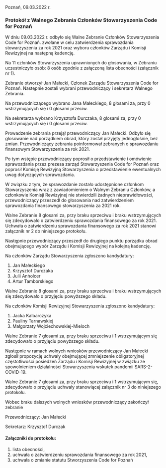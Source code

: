 Poznań, 09.03.2022 r. 

### Protokół z Walnego Zebrania Członków Stowarzyszenia Code for Poznań

W dniu 09.03.2022 r. odbyło się Walne Zebranie Członków Stowarzyszenia Code for Poznań.
zwołane w celu zatwierdzenia sprawozdania stowarzyszenia za rok 2021 oraz wyboru członków Zarządu i Komisji Rewizyjnej na następną kadencję.

Na 11 członków Stowarzyszenia uprawnionych do głosowania, w Zebraniu uczestniczyło osób: 8 osób zgodnie z załączoną lista obecności (załącznik nr 1).

Zebranie otworzył Jan Małecki, Członek Zarządu Stowarzyszenia Code for Poznań.
Następnie zostali wybrani przewodniczący i sekretarz Walnego Zebrania. 

Na przewodniczącego wybrano Jana Małeckiego, 8 głosami za, przy 0 wstrzymujących się i 0 głosami przeciw. 

Na sekretarza wybrano Krzysztofa Durczaka, 8 głosami za, przy 0 wstrzymujących się i 0 głosami przeciw.


Prowadzenie zebrania przejął przewodniczący Jan Małecki.
Odbyło się głosowanie nad porządkiem obrad, który został przyjęty jednogłośnie, bez zmian. 
Przewodniczący zebrania poinformował zebranych o sprawozdaniu finansowym Stowarzyszenia za rok 2021.

Po tym wstępie przewodniczący poprosił o przedstawienie i omówienie sprawozdania przez prezesa zarząd Stowarzyszenia Code for Poznań 
oraz poprosił Komisję Rewizyjną Stowarzyszenia o przedstawienie ewentualnych uwag dotyczących sprawozdania. 

W związku z tym, że sprawozdanie zostało udostępnione członkom Stowarzyszenia wraz z zawiadomieniem o Walnym Zebraniu Członków, a członkowie Komisji Rewizyjnej nie stwierdzili żadnych nieprawidłowości, przewodniczący przeszedł do głosowania nad zatwierdzeniem sprawozdania finansowego stowarzyszenia za 2021 rok. 

Walne Zebranie 8 głosami za, przy braku sprzeciwu i braku wstrzymujących się zdecydowało o zatwierdzeniu sprawozdania finansowego za rok 2021. 
Uchwała o zatwierdzeniu sprawozdania finansowego za rok 2021 stanowi załącznik nr 2 do niniejszego protokołu.

Następnie przewodniczący przeszedł do drugiego punktu porządku obrad obejmującego wybór Zarządu i Komisji Rewizyjnej na kolejną kadencję. 

Na członków Zarządu Stowarzyszenia zgłoszono kandydatury:

1. Jan Małeckiego
2. Krzysztof Durczaka
3. Julii Anholcer
4. Artur Tamborskiego

Walne Zebranie 8 głosami za, przy braku sprzeciwu i braku wstrzymujących się zdecydowało o przyjęciu powyższego składu.

Na członków Komisji Rewizyjnej Stowarzyszenia zgłoszono kandydatury:

1. Jacka Kalbarczyka
2. Pauliny Tarnawskiej
3. Małgorzaty Wojciechowskiej-Mieloch

Walne Zebranie 7 głosami za, przy braku sprzeciwu i 1 wstrzymującym się zdecydowało o przyjęciu powyższego składu.

Następnie w ramach wolnych wniosków przewodniczący Jan Małecki zgłosił propozycję uchwały obejmującej zmniejszenie obligatoryjnej częstotliwości posiedzeń Zarządu i Komisji Rewizyjnej w związku ze spowolnieniem działalności Stowarzyszenia wskutek pandemii SARS-2-COVID-19.

Walne Zebranie 7 głosami za, przy braku sprzeciwu i 1 wstrzymującym się, zdecydowało o przyjęciu uchwały stanowiącej załącznik nr 3 do niniejszego protokołu. 

Wobec braku dalszych wolnych wniosków przewodniczący zakończył zebranie


Przewodniczący: Jan Małecki

Sekretarz: Krzysztof Durczak


#### Załączniki do protokołu:
1. lista obecności,
2. uchwała o zatwierdzeniu sprawozdania finansowego za rok 2021,
3. uchwała o zmianie statutu Stworzyszenia Code for Poznań 
